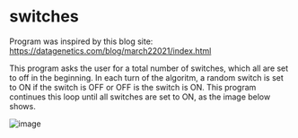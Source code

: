 # switches

Program was inspired by this blog site: https://datagenetics.com/blog/march22021/index.html  

This program asks the user for a total number of switches, which all are set to off in the beginning. In each turn of the algoritm, a random switch is set to ON if the switch is OFF or OFF is the switch is ON. This program continues this loop until all switches are set to ON, as the image below shows.


![image](https://user-images.githubusercontent.com/57908427/119514928-6c28be00-bd43-11eb-9ec8-b21b4994f86c.png)
